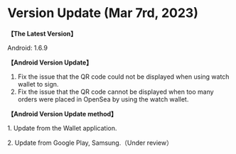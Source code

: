 # Version Update (Mar 7rd, 2023)

**【The Latest Version】**

Android: 1.6.9



**【Android Version Update】**

1. Fix the issue that the QR code could not be displayed when using watch wallet to sign.
2. Fix the issue that the QR code cannot be displayed when too many orders were placed in OpenSea by using the watch wallet.



**【Android Version Update method】**

1\. Update from the Wallet application.

2\. Update from Google Play, Samsung.（Under review）
